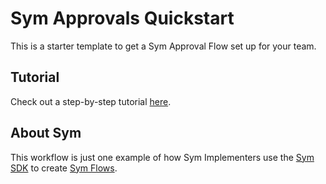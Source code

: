 # Sym Approvals Quickstart

This is a starter template to get a Sym Approval Flow set up for your team.

## Tutorial

Check out a step-by-step tutorial [here](https://docs.symops.com/docs/deploy-sym-platform).

## About Sym

This workflow is just one example of how Sym Implementers use the [Sym SDK](https://docs.symops.com/docs) to create [Sym Flows](https://docs.symops.com/docs/sym-access-flows).
